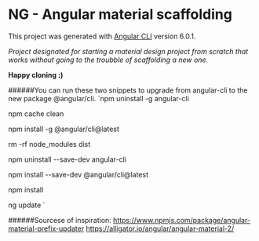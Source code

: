 # NG - Angular material scaffolding

This project was generated with [Angular CLI](https://github.com/angular/angular-cli) version 6.0.1.

_Project designated for starting a material design project from scratch that works without going to the troubble of scaffolding a new one._

**Happy cloning :)**

######You can run these two snippets to upgrade from angular-cli to the new package @angular/cli.
`npm uninstall -g angular-cli

npm cache clean

npm install -g @angular/cli@latest

rm -rf node_modules dist

npm uninstall --save-dev angular-cli

npm install --save-dev @angular/cli@latest

npm install

ng update
`

######Sourcese of inspiration:
https://www.npmjs.com/package/angular-material-prefix-updater
https://alligator.io/angular/angular-material-2/
